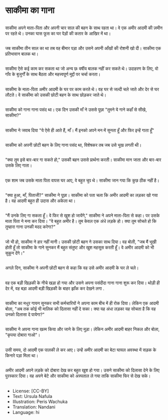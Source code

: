 # साकीमा का गाना

##
साकीमा अपने माता-पिता और अपनी चार साल की बहन के साथ रहता था। वे एक अमीर आदमी की ज़मीन पर रहते थे। उनका घास फूस का घर पेड़ों की कतार के आखिर में था।

##
जब साकीमा तीन साल का था तब वह बीमार पड़ा और उसने अपनी आँखों की रोशनी खो दी। साकीमा एक प्रतिभावान बालक था।

##
साकीमा ऐसे कई काम कर सकता था जो अन्य छः वर्षीय बालक नहीं कर सकते थे। उदाहरण के लिए, वो गाँव के बुजुर्गों के साथ बैठता और महत्त्वपूर्ण मुद्दों पर चर्चा करता।

##
साकीमा के माता-पिता अमीर आदमी के घर पर काम करते थे। वह घर से जल्दी चले जाते और देर से घर लौटते। वे साकीमा को उसकी छोटी बहन के साथ छोड़कर जाते थे।

##
साकीमा को गाना गाना पसंद था। एक दिन उसकी माँ ने उससे पूछा "तुमने ये गाने कहाँ से सीखे, साकीमा?"

##
साकीमा ने जवाब दिया "ये ऐसे ही आते हैं, माँ। मैं इनको अपने मन में सुनता हूँ और फिर इन्हें गाता हूँ"

##
साकीमा को अपनी छोटी बहन के लिए गाना पसंद था, विशेषकर तब जब उसे भूख लगती थी।

##
"क्या तुम इसे बार-बार गा सकते हो," उसकी बहन उससे प्रार्थना करती। साकीमा मान जाता और बार-बार उसके लिए गाता।

##
एक शाम जब उसके माता पिता वापस घर आए, वे बहुत चुप थे। साकीमा जान गया कि कुछ ठीक नहीं है।

##
"क्या हुआ, माँ, पिताजी?" साकीमा ने पूछा। साकीमा को पता चला कि अमीर आदमी का लड़का खो गया है। वह आदमी बहुत ही उदास और अकेला था।

##
"मैं उनके लिए गा सकता हूँ। वे फिर से खुश हो जायेंगे," साकीमा ने अपने माता-पिता से कहा। पर उसके माता पिता ने मना कर दिया। "वे बहुत अमीर है। तुम केवल एक अंधे लड़के हो। क्या तुम सोचते हो कि तुम्हारा गाना उनकी मदद करेगा?"

##
जो भी हो, साकीमा ने हार नहीं मानी। उसकी छोटी बहन ने उसका साथ दिया। वह बोली, "जब मैं भूखी होती हूँ तो साकीमा के गाने सुनकर मैं बहुत संतुष्ट और खुश महसूस करती हूँ। वे अमीर आदमी को भी सुकून देंगे।"

##
अगले दिन, साकीमा ने अपनी छोटी बहन से कहा कि वह उसे अमीर आदमी के घर ले चले।

##
वह एक बड़ी खिड़की के नीचे खड़ा हो गया और उसने अपना पसंदीदा गाना गाना शुरू कर दिया। थोड़ी ही देर में, वह बड़ा आदमी बड़ी खिड़की के बाहर झाँक कर देखने लगा . 

##
साकीमा का मधुर गायन सुनकर सभी कर्मचारियों ने अपना काम बीच में ही रोक दिया। लेकिन एक आदमी बोला, "अब तक कोई भी मालिक को दिलासा नहीं दे सका। क्या यह अंधा लड़का यह सोचता है कि वह उनको दिलासा दे पायेगा?"

##
साकीमा ने अपना गाना खत्म किया और जाने के लिए मुड़ा। लेकिन अमीर आदमी बाहर निकल और बोला, "कृपया दोबारा गाओ"।

##
उसी समय, दो आदमी एक पालकी ले कर आए। उन्हें अमीर आदमी का बेटा घायल अवस्था में सड़क के किनारे पड़ा मिला था।

##
अमीर आदमी अपने लड़के को दोबारा देख कर बहुत खुश हो गया। उसने साकीमा को दिलासा देने के लिए पुरस्कार दिया। वह अपने बेटे और साकीमा को अस्पताल ले गया ताकि साकीमा फिर से देख सके।

##
* License: [CC-BY]
* Text: Ursula Nafula
* Illustration: Peris Wachuka
* Translation: Nandani
* Language: hi
